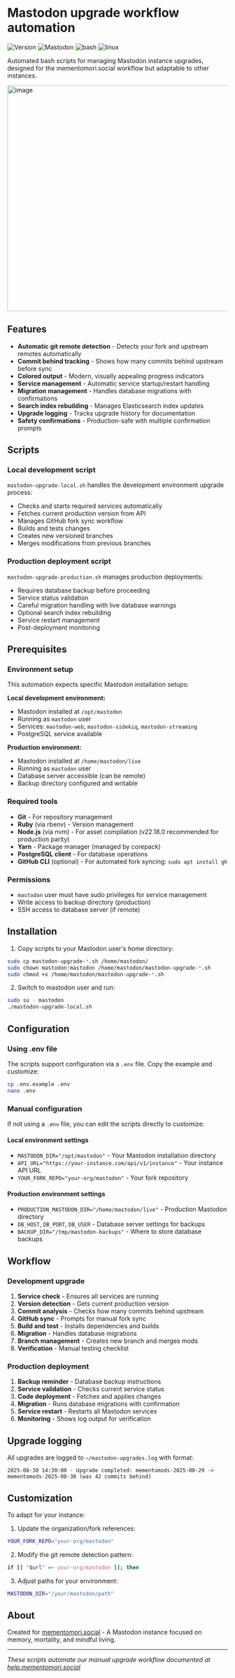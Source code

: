 # Mastodon upgrade workflow automation

![Version](https://img.shields.io/badge/version-1.0.2-blue?style=for-the-badge)
![Mastodon](https://img.shields.io/badge/-MASTODON-%236364FF?style=for-the-badge&logo=mastodon&logoColor=white)
![bash](https://img.shields.io/badge/bash-%23121011.svg?style=for-the-badge&color=%23222222&logo=gnu-bash&logoColor=white)
![linux](https://img.shields.io/badge/Linux-FCC624?style=for-the-badge&logo=linux&logoColor=black)

Automated bash scripts for managing Mastodon instance upgrades, designed for the mementomori.social workflow but adaptable to other instances.

<img width="884" height="516" alt="image" src="https://github.com/user-attachments/assets/a52f2311-b0ad-43da-89ff-69bcb0daa927" />

## Features

- **Automatic git remote detection** - Detects your fork and upstream remotes automatically
- **Commit behind tracking** - Shows how many commits behind upstream before sync
- **Colored output** - Modern, visually appealing progress indicators
- **Service management** - Automatic service startup/restart handling
- **Migration management** - Handles database migrations with confirmations
- **Search index rebuilding** - Manages Elasticsearch index updates
- **Upgrade logging** - Tracks upgrade history for documentation
- **Safety confirmations** - Production-safe with multiple confirmation prompts

## Scripts

### Local development script

`mastodon-upgrade-local.sh` handles the development environment upgrade process:

- Checks and starts required services automatically
- Fetches current production version from API
- Manages GitHub fork sync workflow
- Builds and tests changes
- Creates new versioned branches
- Merges modifications from previous branches

### Production deployment script

`mastodon-upgrade-production.sh` manages production deployments:

- Requires database backup before proceeding
- Service status validation
- Careful migration handling with live database warnings
- Optional search index rebuilding
- Service restart management
- Post-deployment monitoring

## Prerequisites

### Environment setup

This automation expects specific Mastodon installation setups:

**Local development environment:**
- Mastodon installed at `/opt/mastodon`
- Running as `mastodon` user
- Services: `mastodon-web`, `mastodon-sidekiq`, `mastodon-streaming`
- PostgreSQL service available

**Production environment:**
- Mastodon installed at `/home/mastodon/live`
- Running as `mastodon` user
- Database server accessible (can be remote)
- Backup directory configured and writable

### Required tools

- **Git** - For repository management
- **Ruby** (via rbenv) - Version management
- **Node.js** (via nvm) - For asset compilation (v22.18.0 recommended for production parity)
- **Yarn** - Package manager (managed by corepack)
- **PostgreSQL client** - For database operations
- **GitHub CLI** (optional) - For automated fork syncing: `sudo apt install gh`

### Permissions

- `mastodon` user must have sudo privileges for service management
- Write access to backup directory (production)
- SSH access to database server (if remote)

## Installation

1. Copy scripts to your Mastodon user's home directory:

```bash
sudo cp mastodon-upgrade-*.sh /home/mastodon/
sudo chown mastodon:mastodon /home/mastodon/mastodon-upgrade-*.sh
sudo chmod +x /home/mastodon/mastodon-upgrade-*.sh
```

2. Switch to mastodon user and run:

```bash
sudo su - mastodon
./mastodon-upgrade-local.sh
```

## Configuration

### Using .env file

The scripts support configuration via a `.env` file. Copy the example and customize:

```bash
cp .env.example .env
nano .env
```

### Manual configuration

If not using a `.env` file, you can edit the scripts directly to customize:

#### Local environment settings
- `MASTODON_DIR="/opt/mastodon"` - Your Mastodon installation directory
- `API_URL="https://your-instance.com/api/v1/instance"` - Your instance API URL
- `YOUR_FORK_REPO="your-org/mastodon"` - Your fork repository

#### Production environment settings
- `PRODUCTION_MASTODON_DIR="/home/mastodon/live"` - Production Mastodon directory
- `DB_HOST`, `DB_PORT`, `DB_USER` - Database server settings for backups
- `BACKUP_DIR="/tmp/mastodon-backups"` - Where to store database backups

## Workflow

### Development upgrade

1. **Service check** - Ensures all services are running
2. **Version detection** - Gets current production version
3. **Commit analysis** - Checks how many commits behind upstream
4. **GitHub sync** - Prompts for manual fork sync
5. **Build and test** - Installs dependencies and builds
6. **Migration** - Handles database migrations
7. **Branch management** - Creates new branch and merges mods
8. **Verification** - Manual testing checklist

### Production deployment

1. **Backup reminder** - Database backup instructions
2. **Service validation** - Checks current service status
3. **Code deployment** - Fetches and applies changes
4. **Migration** - Runs database migrations with confirmation
5. **Service restart** - Restarts all Mastodon services
6. **Monitoring** - Shows log output for verification

## Upgrade logging

All upgrades are logged to `~/mastodon-upgrades.log` with format:
```
2025-08-30 14:30:00 - Upgrade completed: mementomods-2025-08-29 -> mementomods-2025-08-30 (was 42 commits behind)
```

## Customization

To adapt for your instance:

1. Update the organization/fork references:
```bash
YOUR_FORK_REPO="your-org/mastodon"
```

2. Modify the git remote detection pattern:
```bash
if [[ "$url" =~ your-org/mastodon ]]; then
```

3. Adjust paths for your environment:
```bash
MASTODON_DIR="/your/mastodon/path"
```

## About

Created for [mementomori.social](https://mementomori.social) - A Mastodon instance focused on memory, mortality, and mindful living.

---

*These scripts automate our manual upgrade workflow documented at [help.mementomori.social](https://help.mementomori.social/mementomori.social/mastodon-upgrade-workflow)*
